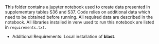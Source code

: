 This folder contains a jupyter notebook used to create data presented in supplementary tables S36 and S37. Code relies on additional data which need to be obtained before running. All required data are described in the notebook. All libraries installed in venv used to run this notebook are listed in `requirements.txt`.

- Additional Requirements:
  Local installation of **blast**.
